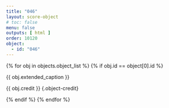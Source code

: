 ```yaml
---
title: "046"
layout: score-object
# toc: false
menu: false
outputs: [ html ]
order: 10120
object:
  - id: "046"
---
```


{% for obj in objects.object_list %}
{% if obj.id == object[0].id %}

{{ obj.extended_caption }}

{{ obj.credit }} {.object-credit}

{% endif %}
{% endfor %}

